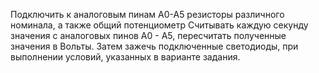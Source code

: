 Подключить к аналоговым пинам A0-A5 резисторы различного номинала, а также общий потенциометр
Считывать каждую секунду  значения с аналоговых пинов А0 - А5,  пересчитать полученные значения в Вольты. Затем зажечь подключенные светодиоды, при выполнении условий, указанных в варианте задания.

